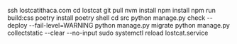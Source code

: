 ssh lostcatithaca.com
cd lostcat
git pull
nvm install
npm install
npm run build:css
poetry install
poetry shell
cd src
python manage.py check --deploy --fail-level=WARNING
python manage.py migrate
python manage.py collectstatic --clear --no-input
sudo systemctl reload lostcat.service
